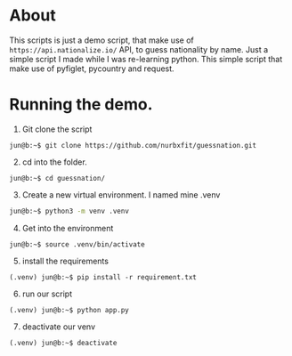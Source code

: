 # About
This scripts is just a demo script, that make use of `https://api.nationalize.io/` API, to guess nationality by name.
Just a simple script I made while I was re-learning python.
This simple script that make use of  pyfiglet, pycountry and request.

# Running the demo.
1. Git clone the script
```
jun@b:~$ git clone https://github.com/nurbxfit/guessnation.git
```
2. cd into the folder.
```
jun@b:~$ cd guessnation/
```
3. Create a new virtual environment. I named mine .venv
```bash
jun@b:~$ python3 -m venv .venv
```

4. Get into the environment
```
jun@b:~$ source .venv/bin/activate
``` 
5. install the requirements
```
(.venv) jun@b:~$ pip install -r requirement.txt
```
6. run our script
```
(.venv) jun@b:~$ python app.py
```
7. deactivate our venv
```
(.venv) jun@b:~$ deactivate
```